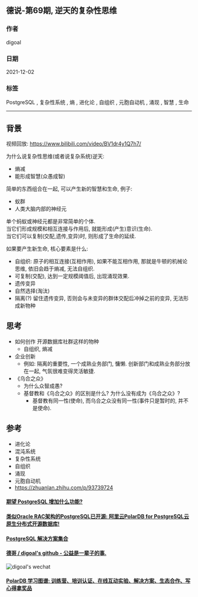 ## 德说-第69期, 逆天的复杂性思维    
                  
### 作者                  
digoal                  
                  
### 日期                  
2021-12-02                 
                  
### 标签               
PostgreSQL , 复杂性系统 , 熵 , 进化论 , 自组织 , 元胞自动机 , 涌现 , 智慧 , 生命               
                
----                
                
## 背景                
视频回放: https://www.bilibili.com/video/BV1dr4y1Q7h7/       
  
为什么说复杂性思维(或者说复杂系统)逆天:   
- 熵减    
- 能形成智慧(众愚成智)    
  
简单的东西组合在一起, 可以产生新的智慧和生命, 例子:   
- 蚁群  
- 人类大脑内部的神经元  
  
单个蚂蚁或神经元都是非常简单的个体.   
当它们形成规模和相互连接与作用后, 就能形成(产生)意识(生命).   
当它们可以复制(交配,遗传,变异)时, 则形成了生命的延续.   
  
  
如果要产生新生命, 核心要素是什么:   
- 自组织: 原子的相互连接(互相作用), 如果不能互相作用, 那就是牛顿的机械论思维, 依旧会趋于熵减, 无法自组织.      
- 可复制(交配), 达到一定规模阈值后, 出现涌现效果.    
- 遗传变异    
- 自然选择(淘汰)    
- 隔离(?)   留住遗传变异, 否则会与未变异的群体交配后冲掉之前的变异, 无法形成新物种     
  
## 思考  
- 如何创作 开源数据库社群这样的物种
    - 自组织, 熵减     
- 企业创新    
    - 例如: 隔离的重要性, 一个成熟业务部门, 慵懒. 创新部门和成熟业务部分放在一起, 气氛很难变得灵活敏捷.     
- 《乌合之众》
    - 为什么众智成愚?   
    - 基督教和《乌合之众》的区别是什么? 为什么没有成为《乌合之众》?  
        - 基督教有同一性(使命), 而乌合之众没有同一性(事件只是暂时的, 并不是使命).   
   
## 参考  
- 进化论  
- 混沌系统  
- 复杂性系统  
- 自组织  
- 涌现  
- 元胞自动机  
- https://zhuanlan.zhihu.com/p/93739724  
  
  
#### [期望 PostgreSQL 增加什么功能?](https://github.com/digoal/blog/issues/76 "269ac3d1c492e938c0191101c7238216")
  
  
#### [类似Oracle RAC架构的PostgreSQL已开源: 阿里云PolarDB for PostgreSQL云原生分布式开源数据库!](https://github.com/ApsaraDB/PolarDB-for-PostgreSQL "57258f76c37864c6e6d23383d05714ea")
  
  
#### [PostgreSQL 解决方案集合](https://yq.aliyun.com/topic/118 "40cff096e9ed7122c512b35d8561d9c8")
  
  
#### [德哥 / digoal's github - 公益是一辈子的事.](https://github.com/digoal/blog/blob/master/README.md "22709685feb7cab07d30f30387f0a9ae")
  
  
![digoal's wechat](../pic/digoal_weixin.jpg "f7ad92eeba24523fd47a6e1a0e691b59")
  
  
#### [PolarDB 学习图谱: 训练营、培训认证、在线互动实验、解决方案、生态合作、写心得拿奖品](https://www.aliyun.com/database/openpolardb/activity "8642f60e04ed0c814bf9cb9677976bd4")
  
